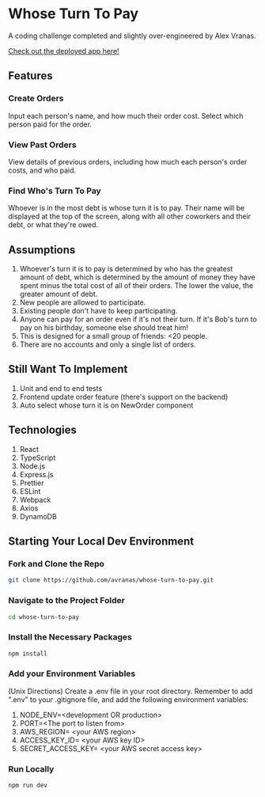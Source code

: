 # Whose Turn To Pay

A coding challenge completed and slightly over-engineered by Alex Vranas.

[Check out the deployed app here!](http://whose-turn-env.eba-ppfanfv3.us-east-1.elasticbeanstalk.com/)

## Features

### Create Orders

Input each person's name, and how much their order cost. Select which person paid for the order.

### View Past Orders

View details of previous orders, including how much each person's order costs, and who paid.

### Find Who's Turn To Pay

Whoever is in the most debt is whose turn it is to pay. Their name will be displayed at the top of the screen, along with all other coworkers and their debt, or what they're owed.

## Assumptions

1. Whoever's turn it is to pay is determined by who has the greatest amount of debt, which is determined by the amount of money they have spent minus the total cost of all of their orders. The lower the value, the greater amount of debt.
2. New people are allowed to participate.
3. Existing people don't have to keep participating.
4. Anyone can pay for an order even if it's not their turn. If it's Bob's turn to pay on his birthday, someone else should treat him!
5. This is designed for a small group of friends: <20 people.
6. There are no accounts and only a single list of orders.

## Still Want To Implement

1. Unit and end to end tests
2. Frontend update order feature (there's support on the backend)
3. Auto select whose turn it is on NewOrder component

## Technologies

1. React
2. TypeScript
3. Node.js
4. Express.js
5. Prettier
6. ESLint
7. Webpack
8. Axios
9. DynamoDB

## Starting Your Local Dev Environment

### Fork and Clone the Repo

```bash
git clone https://github.com/avranas/whose-turn-to-pay.git
```

### Navigate to the Project Folder

```bash
cd whose-turn-to-pay
```

### Install the Necessary Packages

```bash
npm install
```

### Add your Environment Variables

(Unix Directions) Create a .env file in your root directory. Remember to add ".env" to your .gitignore file, and add the following environment variables:

1. NODE_ENV=\<development OR production\>
2. PORT=\<The port to listen from\>
3. AWS_REGION= \<your AWS region\>
4. ACCESS_KEY_ID= \<your AWS key ID\>
5. SECRET_ACCESS_KEY= \<your AWS secret access key\>

### Run Locally

```bash
npm run dev
```
